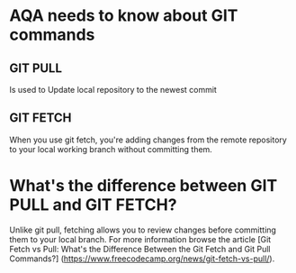 # AQA needs to know about GIT commands
## **GIT PULL**
Is used to Update local repository to the newest commit
## **GIT FETCH**
When you use git fetch, you're adding changes from the remote repository to your local working branch without committing them.
# What's the difference between **GIT PULL** and **GIT FETCH**?
Unlike git pull, fetching allows you to review changes before committing them to your local branch.
For more information browse the article [Git Fetch vs Pull: What's the Difference Between the Git Fetch and Git Pull Commands?] (https://www.freecodecamp.org/news/git-fetch-vs-pull/).